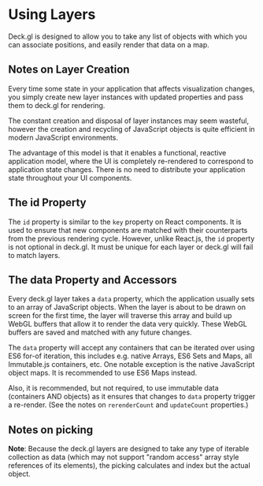 # Using Layers

Deck.gl is designed to allow you to take any list of objects with which you
can associate positions, and easily render that data on a map.

## Notes on Layer Creation

Every time some state in your application that affects visualization changes,
you simply create new layer instances with updated properties and pass them to
deck.gl for rendering.

The constant creation and disposal of layer instances may seem wasteful,
however the creation and recycling of JavaScript objects is quite efficient
in modern JavaScript environments.

The advantage of this model is that it enables a functional, reactive
application model, where the UI is completely re-rendered to correspond to
application state changes. There is no need to distribute your application
state throughout your UI components.


## The id Property

The `id` property is similar to the `key` property on React components. It is
used to ensure that new components are matched with their counterparts from the
previous rendering cycle. However, unlike React.js, the `id` property is not
optional in deck.gl. It must be unique for each layer or deck.gl will fail to
match layers.


## The data Property and Accessors

Every deck.gl layer takes a `data` property, which the application usually
sets to an array of JavaScript objects. When the layer is about to be
drawn on screen for the first time, the layer will traverse this array
and build up WebGL buffers that allow it to render the data very quickly.
These WebGL buffers are saved and matched with any future changes.

The `data` property will accept any containers that can be iterated over using
ES6 for-of iteration, this includes e.g. native Arrays, ES6 Sets and Maps,
all Immutable.js containers, etc. One notable exception is the native JavaScript
object maps. It is recommended to use ES6 Maps instead.

Also, it is recommended, but not required, to use immutable data (containers AND
objects) as it ensures that changes to `data` property trigger a re-render.
(See the notes on `rerenderCount` and `updateCount` properties.)


## Notes on picking

**Note**: Because the deck.gl layers are designed to take any type of iterable
collection as data (which may not support "random access" array style
references of its elements), the picking calculates and index but the
actual object.
